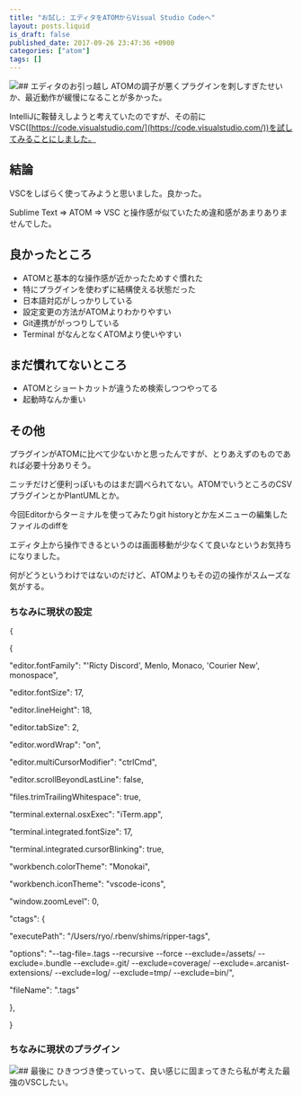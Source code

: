 ```yaml
---
title: "お試し: エディタをATOMからVisual Studio Codeへ"
layout: posts.liquid
is_draft: false
published_date: 2017-09-26 23:47:36 +0900
categories: ["atom"]
tags: []
---
```


 ![](/public/images/2017/09/スクリーンショット-2017-09-26-23.15.15-1005x480.png)## エディタのお引っ越し
ATOMの調子が悪くプラグインを刺しすぎたせいか、最近動作が緩慢になることが多かった。

IntelliJに鞍替えしようと考えていたのですが、その前にVSC([https://code.visualstudio.com/](https://code.visualstudio.com/))を試してみることにしました。

## 結論
VSCをしばらく使ってみようと思いました。良かった。

Sublime Text =\> ATOM =\> VSC と操作感が似ていたため違和感があまりありませんでした。

## 良かったところ
- ATOMと基本的な操作感が近かったためすぐ慣れた
- 特にプラグインを使わずに結構使える状態だった
- 日本語対応がしっかりしている
- 設定変更の方法がATOMよりわかりやすい
- Git連携ががっつりしている
- Terminal がなんとなくATOMより使いやすい
## まだ慣れてないところ
- ATOMとショートカットが違うため検索しつつやってる
- 起動時なんか重い
## その他
プラグインがATOMに比べて少ないかと思ったんですが、とりあえずのものであれば必要十分ありそう。

ニッチだけど便利っぽいものはまだ調べられてない。ATOMでいうところのCSVプラグインとかPlantUMLとか。

今回Editorからターミナルを使ってみたりgit historyとか左メニューの編集したファイルのdiffを

エディタ上から操作できるというのは画面移動が少なくて良いなというお気持ちになりました。

何がどうというわけではないのだけど、ATOMよりもその辺の操作がスムーズな気がする。

### ちなみに現状の設定
    {

{

"editor.fontFamily": "'Ricty Discord', Menlo, Monaco, 'Courier New', monospace",

"editor.fontSize": 17,

"editor.lineHeight": 18,

"editor.tabSize": 2,

"editor.wordWrap": "on",

"editor.multiCursorModifier": "ctrlCmd",

"editor.scrollBeyondLastLine": false,

"files.trimTrailingWhitespace": true,

"terminal.external.osxExec": "iTerm.app",

"terminal.integrated.fontSize": 17,

"terminal.integrated.cursorBlinking": true,

"workbench.colorTheme": "Monokai",

"workbench.iconTheme": "vscode-icons",

"window.zoomLevel": 0,

"ctags": {

"executePath": "/Users/ryo/.rbenv/shims/ripper-tags",

"options": "--tag-file=.tags --recursive --force --exclude=/assets/ --exclude=.bundle --exclude=.git/ --exclude=coverage/ --exclude=.arcanist-extensions/ --exclude=log/ --exclude=tmp/ --exclude=bin/",

"fileName": ".tags"

},

}

### ちなみに現状のプラグイン
 ![](/public/images/2017/09/スクリーンショット-2017-09-26-23.45.52-318x480.png)## 最後に
ひきつづき使っていって、良い感じに固まってきたら私が考えた最強のVSCしたい。


